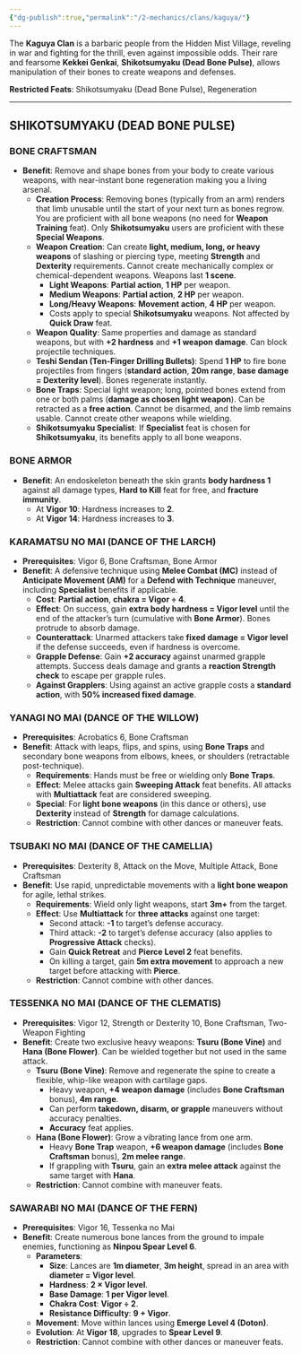 ```yaml
---
{"dg-publish":true,"permalink":"/2-mechanics/clans/kaguya/"}
---
```


The **Kaguya Clan** is a barbaric people from the Hidden Mist Village, reveling in war and fighting for the thrill, even against impossible odds. Their rare and fearsome **Kekkei Genkai**, **Shikotsumyaku (Dead Bone Pulse)**, allows manipulation of their bones to create weapons and defenses.

**Restricted Feats**: Shikotsumyaku (Dead Bone Pulse), Regeneration

---

## SHIKOTSUMYAKU (DEAD BONE PULSE)

### BONE CRAFTSMAN

- **Benefit**: Remove and shape bones from your body to create various weapons, with near-instant bone regeneration making you a living arsenal.
    - **Creation Process**: Removing bones (typically from an arm) renders that limb unusable until the start of your next turn as bones regrow. You are proficient with all bone weapons (no need for **Weapon Training** feat). Only **Shikotsumyaku** users are proficient with these **Special Weapons**.
    - **Weapon Creation**: Can create **light, medium, long, or heavy weapons** of slashing or piercing type, meeting **Strength** and **Dexterity** requirements. Cannot create mechanically complex or chemical-dependent weapons. Weapons last **1 scene**.
        - **Light Weapons**: **Partial action**, **1 HP** per weapon.
        - **Medium Weapons**: **Partial action**, **2 HP** per weapon.
        - **Long/Heavy Weapons**: **Movement action**, **4 HP** per weapon.
        - Costs apply to special **Shikotsumyaku** weapons. Not affected by **Quick Draw** feat.
    - **Weapon Quality**: Same properties and damage as standard weapons, but with **+2 hardness** and **+1 weapon damage**. Can block projectile techniques.
    - **Teshi Sendan (Ten-Finger Drilling Bullets)**: Spend **1 HP** to fire bone projectiles from fingers (**standard action**, **20m range**, **base damage = Dexterity level**). Bones regenerate instantly.
    - **Bone Traps**: Special light weapon; long, pointed bones extend from one or both palms (**damage as chosen light weapon**). Can be retracted as a **free action**. Cannot be disarmed, and the limb remains usable. Cannot create other weapons while wielding.
    - **Shikotsumyaku Specialist**: If **Specialist** feat is chosen for **Shikotsumyaku**, its benefits apply to all bone weapons.

### BONE ARMOR

- **Benefit**: An endoskeleton beneath the skin grants **body hardness 1** against all damage types, **Hard to Kill** feat for free, and **fracture immunity**.
    - At **Vigor 10**: Hardness increases to **2**.
    - At **Vigor 14**: Hardness increases to **3**.

### KARAMATSU NO MAI (DANCE OF THE LARCH)

- **Prerequisites**: Vigor 6, Bone Craftsman, Bone Armor
- **Benefit**: A defensive technique using **Melee Combat (MC)** instead of **Anticipate Movement (AM)** for a **Defend with Technique** maneuver, including **Specialist** benefits if applicable.
    - **Cost**: **Partial action**, **chakra = Vigor ÷ 4**.
    - **Effect**: On success, gain **extra body hardness = Vigor level** until the end of the attacker’s turn (cumulative with **Bone Armor**). Bones protrude to absorb damage.
    - **Counterattack**: Unarmed attackers take **fixed damage = Vigor level** if the defense succeeds, even if hardness is overcome.
    - **Grapple Defense**: Gain **+2 accuracy** against unarmed grapple attempts. Success deals damage and grants a **reaction Strength check** to escape per grapple rules.
    - **Against Grapplers**: Using against an active grapple costs a **standard action**, with **50% increased fixed damage**.

### YANAGI NO MAI (DANCE OF THE WILLOW)

- **Prerequisites**: Acrobatics 6, Bone Craftsman
- **Benefit**: Attack with leaps, flips, and spins, using **Bone Traps** and secondary bone weapons from elbows, knees, or shoulders (retractable post-technique).
    - **Requirements**: Hands must be free or wielding only **Bone Traps**.
    - **Effect**: Melee attacks gain **Sweeping Attack** feat benefits. All attacks with **Multiattack** feat are considered sweeping.
    - **Special**: For **light bone weapons** (in this dance or others), use **Dexterity** instead of **Strength** for damage calculations.
    - **Restriction**: Cannot combine with other dances or maneuver feats.

### TSUBAKI NO MAI (DANCE OF THE CAMELLIA)

- **Prerequisites**: Dexterity 8, Attack on the Move, Multiple Attack, Bone Craftsman
- **Benefit**: Use rapid, unpredictable movements with a **light bone weapon** for agile, lethal strikes.
    - **Requirements**: Wield only light weapons, start **3m+** from the target.
    - **Effect**: Use **Multiattack** for **three attacks** against one target:
        - Second attack: **-1** to target’s defense accuracy.
        - Third attack: **-2** to target’s defense accuracy (also applies to **Progressive Attack** checks).
        - Gain **Quick Retreat** and **Pierce Level 2** feat benefits.
        - On killing a target, gain **5m extra movement** to approach a new target before attacking with **Pierce**.
    - **Restriction**: Cannot combine with other dances.

### TESSENKA NO MAI (DANCE OF THE CLEMATIS)

- **Prerequisites**: Vigor 12, Strength or Dexterity 10, Bone Craftsman, Two-Weapon Fighting
- **Benefit**: Create two exclusive heavy weapons: **Tsuru (Bone Vine)** and **Hana (Bone Flower)**. Can be wielded together but not used in the same attack.
    - **Tsuru (Bone Vine)**: Remove and regenerate the spine to create a flexible, whip-like weapon with cartilage gaps.
        - Heavy weapon, **+4 weapon damage** (includes **Bone Craftsman** bonus), **4m range**.
        - Can perform **takedown, disarm, or grapple** maneuvers without accuracy penalties.
        - **Accuracy** feat applies.
    - **Hana (Bone Flower)**: Grow a vibrating lance from one arm.
        - Heavy **Bone Trap** weapon, **+6 weapon damage** (includes **Bone Craftsman** bonus), **2m melee range**.
        - If grappling with **Tsuru**, gain an **extra melee attack** against the same target with **Hana**.
    - **Restriction**: Cannot combine with maneuver feats.

### SAWARABI NO MAI (DANCE OF THE FERN)

- **Prerequisites**: Vigor 16, Tessenka no Mai
- **Benefit**: Create numerous bone lances from the ground to impale enemies, functioning as **Ninpou Spear Level 6**.
    - **Parameters**:
        - **Size**: Lances are **1m diameter**, **3m height**, spread in an area with **diameter = Vigor level**.
        - **Hardness**: **2 × Vigor level**.
        - **Base Damage**: **1 per Vigor level**.
        - **Chakra Cost**: **Vigor ÷ 2**.
        - **Resistance Difficulty**: **9 + Vigor**.
    - **Movement**: Move within lances using **Emerge Level 4 (Doton)**.
    - **Evolution**: At **Vigor 18**, upgrades to **Spear Level 9**.
    - **Restriction**: Cannot combine with other dances or maneuver feats.